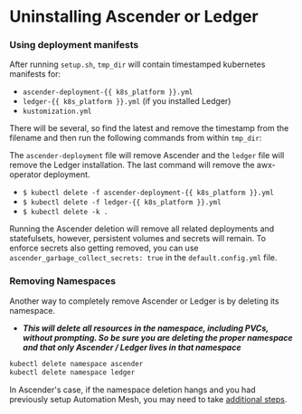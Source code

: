 # Uninstalling Ascender or Ledger

### Using deployment manifests
After running `setup.sh`, `tmp_dir` will contain timestamped kubernetes manifests for:

- `ascender-deployment-{{ k8s_platform }}.yml`
- `ledger-{{ k8s_platform }}.yml` (if you installed Ledger)
- `kustomization.yml`

There will be several, so find the latest and remove the timestamp from the filename and then run the following
commands from within `tmp_dir`:


The `ascender-deployment` file will remove Ascender and the `ledger` file will remove the Ledger installation. The last command will remove the awx-operator deployment.

- `$ kubectl delete -f ascender-deployment-{{ k8s_platform }}.yml`
- `$ kubectl delete -f ledger-{{ k8s_platform }}.yml`
- `$ kubectl delete -k .`

Running the Ascender deletion will remove all related deployments and
statefulsets, however, persistent volumes and secrets will remain. To
enforce secrets also getting removed, you can use
`ascender_garbage_collect_secrets: true` in the `default.config.yml`
file.


### Removing Namespaces
Another way to completely remove Ascender or Ledger is by deleting its namespace.

- ***This will delete all resources in the namespace, including PVCs, without prompting.  So be sure you are deleting the proper namespace and that only Ascender / Ledger lives in that namespace***

```bash
kubectl delete namespace ascender
kubectl delete namespace ledger
```

In Ascender's case, if the namespace deletion hangs and you had previously setup Automation Mesh, you may need to take [additional steps](../issues/delete_namespace.md).
